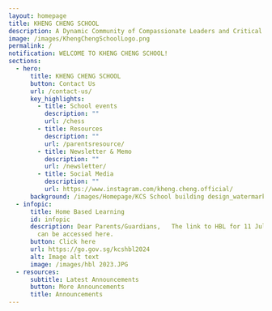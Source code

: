 ```yaml
---
layout: homepage
title: KHENG CHENG SCHOOL
description: A Dynamic Community of Compassionate Leaders and Critical Thinkers.
image: /images/KhengChengSchoolLogo.png
permalink: /
notification: WELCOME TO KHENG CHENG SCHOOL!
sections:
  - hero:
      title: KHENG CHENG SCHOOL
      button: Contact Us
      url: /contact-us/
      key_highlights:
        - title: School events
          description: ""
          url: /chess
        - title: Resources
          description: ""
          url: /parentsresource/
        - title: Newsletter & Memo
          description: ""
          url: /newsletter/
        - title: Social Media
          description: ""
          url: https://www.instagram.com/kheng.cheng.official/
      background: /images/Homepage/KCS School building design_watermark for cover.jpeg
  - infopic:
      title: Home Based Learning
      id: infopic
      description: Dear Parents/Guardians,   The link to HBL for 11 July and 12 July
        can be accessed here.
      button: Click here
      url: https://go.gov.sg/kcshbl2024
      alt: Image alt text
      image: /images/hbl 2023.JPG
  - resources:
      subtitle: Latest Announcements
      button: More Announcements
      title: Announcements
---
```

